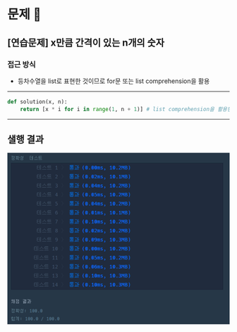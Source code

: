 # 문제 :book:

## [연습문제] x만큼 간격이 있는 n개의 숫자

### 접근 방식

- 등차수열을 list로 표현한 것이므로 for문 또는 list comprehension을 활용

<hr>

```python
def solution(x, n):
    return [x * i for i in range(1, n + 1)] # list comprehension을 활용한 한줄 코딩
```

<hr>

## 샐행 결과

![img.png](img.png)